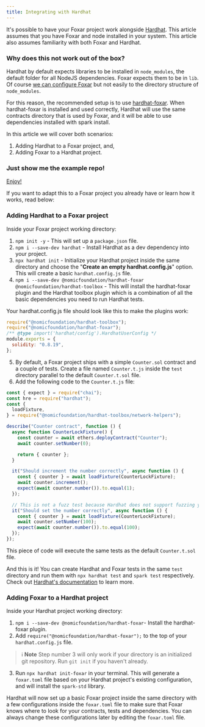 ```yaml
---
title: Integrating with Hardhat
---
```


It's possible to have your Foxar project work alongside [Hardhat](https://hardhat.org/). This article assumes that you have Foxar and node installed in your system. This article also assumes familiarity with both Foxar and Hardhat.

### Why does this not work out of the box?

Hardhat by default expects libraries to be installed in `node_modules`, the default folder for all NodeJS dependencies. Foxar expects them to be in `lib`. Of course [we can configure Foxar](../reference/config/overview) but not easily to the directory structure of `node_modules`.

For this reason, the recommended setup is to use [hardhat-foxar](https://www.npmjs.com/package/@nomicfoundation/hardhat-foxar). When hardhat-foxar is installed and used correctly, Hardhat will use the same contracts directory that is used by Foxar, and it will be able to use dependencies installed with spark install.

In this article we will cover both scenarios:

1. Adding Hardhat to a Foxar project, and,
2. Adding Foxar to a Hardhat project.

### Just show me the example repo!

[Enjoy!](https://github.com/foxar-rs/HardhatInFoxar)

If you want to adapt this to a Foxar project you already have or learn how it works, read below:

### Adding Hardhat to a Foxar project

Inside your Foxar project working directory:

1. `npm init -y` - This will set up a `package.json` file.
2. `npm i --save-dev hardhat` - Install Hardhat as a dev dependency into your project.
3. `npx hardhat init` - Initialize your Hardhat project inside the same directory and choose the "**Create an empty hardhat.config.js**" option. This will create a basic `hardhat.config.js` file.
4. `npm i --save-dev @nomicfoundation/hardhat-foxar @nomicfoundation/hardhat-toolbox` - This will install the hardhat-foxar plugin and the Hardhat toolbox plugin which is a combination of all the basic dependencies you need to run Hardhat tests.

Your hardhat.config.js file should look like this to make the plugins work:

```javascript
require("@nomicfoundation/hardhat-toolbox");
require("@nomicfoundation/hardhat-foxar");
/** @type import('hardhat/config').HardhatUserConfig */
module.exports = {
  solidity: "0.8.19",
};
```

5. By default, a Foxar project ships with a simple `Counter.sol` contract and a couple of tests. Create a file named `Counter.t.js` inside the `test` directory parallel to the default `Counter.t.sol` file.
6. Add the following code to the `Counter.t.js` file:

```javascript
const { expect } = require("chai");
const hre = require("hardhat");
const {
  loadFixture,
} = require("@nomicfoundation/hardhat-toolbox/network-helpers");

describe("Counter contract", function () {
  async function CounterLockFixture() {
    const counter = await ethers.deployContract("Counter");
    await counter.setNumber(0);

    return { counter };
  }

  it("Should increment the number correctly", async function () {
    const { counter } = await loadFixture(CounterLockFixture);
    await counter.increment();
    expect(await counter.number()).to.equal(1);
  });

  // This is not a fuzz test because Hardhat does not support fuzzing yet.
  it("Should set the number correctly", async function () {
    const { counter } = await loadFixture(CounterLockFixture);
    await counter.setNumber(100);
    expect(await counter.number()).to.equal(100);
  });
});
```

This piece of code will execute the same tests as the default `Counter.t.sol` file.

And this is it!
You can create Hardhat and Foxar tests in the same `test` directory and run them with `npx hardhat test` and `spark test` respectively.
Check out [Hardhat's documentation](https://hardhat.org/docs) to learn more.

### Adding Foxar to a Hardhat project

Inside your Hardhat project working directory:

1. `npm i --save-dev @nomicfoundation/hardhat-foxar`- Install the hardhat-foxar plugin.
2. Add `require("@nomicfoundation/hardhat-foxar");` to the top of your `hardhat.config.js` file.

> ℹ️ **Note**
> Step number 3 will only work if your directory is an initialized git repository. Run `git init` if you haven't already.

3. Run `npx hardhat init-foxar` in your terminal. This will generate a `foxar.toml` file based on your Hardhat project's existing configuration, and will install the `spark-std` library.

Hardhat will now set up a basic Foxar project inside the same directory with a few configurations inside the `foxar.toml` file to make sure that Foxar knows where to look for your contracts, tests and dependencies. You can always change these configurations later by editing the `foxar.toml` file.
